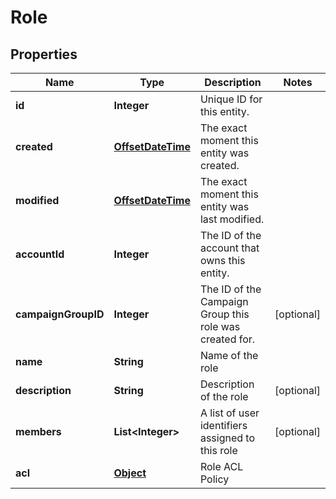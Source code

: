 

# Role

## Properties

Name | Type | Description | Notes
------------ | ------------- | ------------- | -------------
**id** | **Integer** | Unique ID for this entity. | 
**created** | [**OffsetDateTime**](OffsetDateTime.md) | The exact moment this entity was created. | 
**modified** | [**OffsetDateTime**](OffsetDateTime.md) | The exact moment this entity was last modified. | 
**accountId** | **Integer** | The ID of the account that owns this entity. | 
**campaignGroupID** | **Integer** | The ID of the Campaign Group this role was created for. |  [optional]
**name** | **String** | Name of the role | 
**description** | **String** | Description of the role |  [optional]
**members** | **List&lt;Integer&gt;** | A list of user identifiers assigned to this role |  [optional]
**acl** | [**Object**](.md) | Role ACL Policy | 



